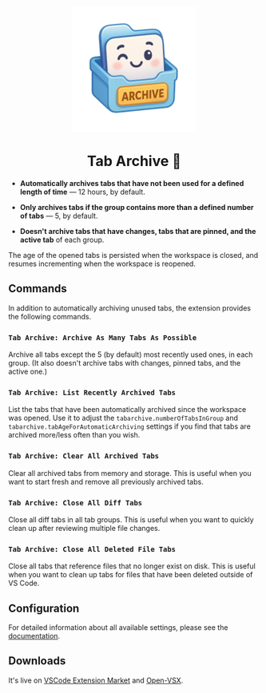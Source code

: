 <br>
<p align="center">
<img src="./logo-220x220.png" alt="Slidev" height="250" width="250"/>
</a>
</p>
<h1 align="center">Tab Archive 📁</h1>

- **Automatically archives tabs that have not been used for a defined length of time** — 12 hours, by default.

- **Only archives tabs if the group contains more than a defined number of tabs** — 5, by default.

- **Doesn't archive tabs that have changes, tabs that are pinned, and the active tab** of each group.

The age of the opened tabs is persisted when the workspace is closed, and resumes incrementing when the workspace is reopened.

## Commands

In addition to automatically archiving unused tabs, the extension provides the following commands.

### `Tab Archive: Archive As Many Tabs As Possible`

Archive all tabs except the 5 (by default) most recently used ones, in each group. (It also doesn't archive tabs with changes, pinned tabs, and the active one.)

### `Tab Archive: List Recently Archived Tabs`

List the tabs that have been automatically archived since the workspace was opened. Use it to adjust the `tabarchive.numberOfTabsInGroup` and `tabarchive.tabAgeForAutomaticArchiving` settings if you find that tabs are archived more/less often than you wish.

### `Tab Archive: Clear All Archived Tabs`

Clear all archived tabs from memory and storage. This is useful when you want to start fresh and remove all previously archived tabs.

### `Tab Archive: Close All Diff Tabs`

Close all diff tabs in all tab groups. This is useful when you want to quickly clean up after reviewing multiple file changes.

### `Tab Archive: Close All Deleted File Tabs`

Close all tabs that reference files that no longer exist on disk. This is useful when you want to clean up tabs for files that have been deleted outside of VS Code.

## Configuration

For detailed information about all available settings, please see the [documentation](docs.md).

## Downloads

It's live on [VSCode Extension Market](https://marketplace.visualstudio.com/items?itemName=guza.tabarchive) and [Open-VSX](https://open-vsx.org/extension/guza/tabarchive).
